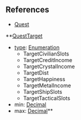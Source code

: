 ## References
  * [Quest](VanillaQuest.md)

**[QuestTarget](VanillaQuestTarget.md)
  * [type](Vanillatype.md): [Enumeration](Enumeration.md)
    * TargetCivilianSlots
    * TargetCreditIncome
    * TargetCrystalIncome
    * TargetDist
    * TargetHappiness
    * TargetMetalIncome
    * TargetShipSlots
    * TargetTacticalSlots
  * min: [Decimal](Decimal.md)
  * max: [Decimal](Decimal.md)**
